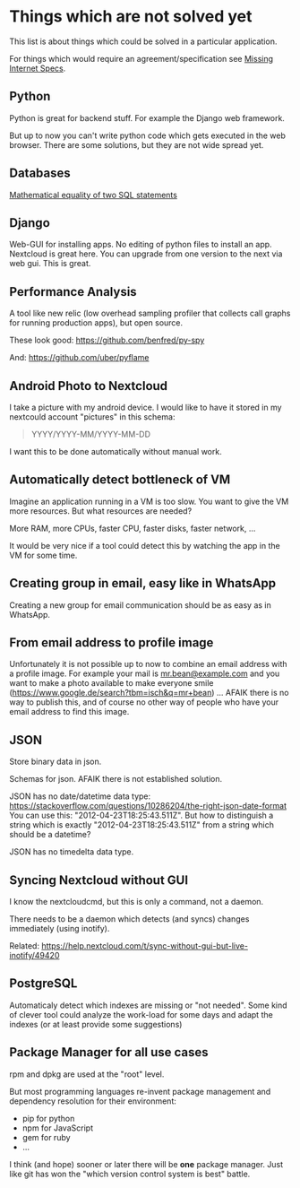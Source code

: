 Things which are not solved yet
===============================

This list is about things which could be solved in a particular
application.

For things which would require an agreement/specification see [Missing
Internet Specs](https://github.com/guettli/missing-internet-specs>).

Python
------

Python is great for backend stuff. For example the Django web framework.

But up to now you can't write python code which gets executed in the web
browser. There are some solutions, but they are not wide spread yet.

Databases
---------

[Mathematical equality of two SQL
statements](https://dba.stackexchange.com/questions/96865/mathematical-equality-of-two-sql-statements)

Django
------

Web-GUI for installing apps. No editing of python files to install an
app. Nextcloud is great here. You can upgrade from one version to the
next via web gui. This is great.

Performance Analysis
--------------------

A tool like new relic (low overhead sampling profiler that collects call
graphs for running production apps), but open source.

These look good: <https://github.com/benfred/py-spy>

And: <https://github.com/uber/pyflame>

Android Photo to Nextcloud
--------------------------

I take a picture with my android device. I would like to have it stored
in my nextcould account "pictures" in this schema:

> YYYY/YYYY-MM/YYYY-MM-DD

I want this to be done automatically without manual work.

Automatically detect bottleneck of VM
-------------------------------------

Imagine an application running in a VM is too slow. You want to give the
VM more resources. But what resources are needed?

More RAM, more CPUs, faster CPU, faster disks, faster network, ...

It would be very nice if a tool could detect this by watching the app in
the VM for some time.

Creating group in email, easy like in WhatsApp
----------------------------------------------

Creating a new group for email communication should be as easy as in
WhatsApp.

From email address to profile image
-----------------------------------

Unfortunately it is not possible up to now to combine an email address
with a profile image. For example your mail is <mr.bean@example.com> and
you want to make a photo available to make everyone smile
(<https://www.google.de/search?tbm=isch&q=mr+bean>) ... AFAIK there is
no way to publish this, and of course no other way of people who have
your email address to find this image.

JSON
----

Store binary data in json.

Schemas for json. AFAIK there is not established solution.

JSON has no date/datetime data type:
<https://stackoverflow.com/questions/10286204/the-right-json-date-format>
You can use this: "2012-04-23T18:25:43.511Z". But how to distinguish a
string which is exactly "2012-04-23T18:25:43.511Z" from a string which
should be a datetime?

JSON has no timedelta data type.

Syncing Nextcloud without GUI
-----------------------------

I know the nextcloudcmd, but this is only a command, not a daemon.

There needs to be a daemon which detects (and syncs) changes immediately
(using inotify).

Related:
<https://help.nextcloud.com/t/sync-without-gui-but-live-inotify/49420>

PostgreSQL
----------

Automaticaly detect which indexes are missing or "not needed". Some kind
of clever tool could analyze the work-load for some days and adapt the
indexes (or at least provide some suggestions)

Package Manager for all use cases
---------------------------------

rpm and dpkg are used at the "root" level.

But most programming languages re-invent package management and
dependency resolution for their environment:

-   pip for python
-   npm for JavaScript
-   gem for ruby
-   ...

I think (and hope) sooner or later there will be **one** package
manager. Just like git has won the "which version control system is
best" battle.
